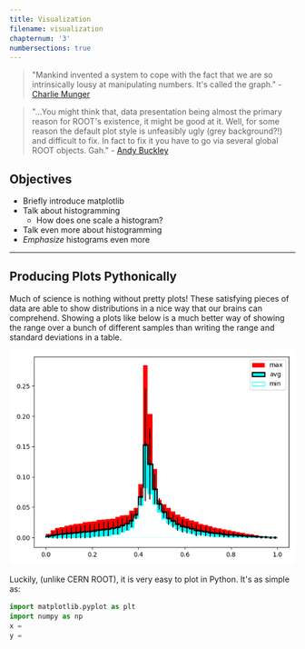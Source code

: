 ```yaml
---
title: Visualization
filename: visualization
chapternum: '3'
numbersections: true
---
```


> "Mankind invented a system to cope with the fact that we are so intrinsically lousy at manipulating numbers. It's called the graph." - [Charlie Munger](https://en.wikipedia.org/wiki/Charlie_Munger)

> "...You might think that, data presentation being almost the primary reason for ROOT's existence, it might be good at it. Well, for some reason the default plot style is unfeasibly ugly (grey background?!) and difficult to fix. In fact to fix it you have to go via several global ROOT objects. Gah." - [Andy Buckley](https://www.ppe.gla.ac.uk/~abuckley/)

## Objectives

* Briefly introduce matplotlib
* Talk about histogramming
  * How does one scale a histogram?
* Talk even more about histogramming
* _Emphasize_ histograms even more

***

## Producing Plots Pythonically

Much of science is nothing without pretty plots! These satisfying pieces of data are able to show distributions in a nice way that our brains can comprehend. Showing a plots like below is a much better way of showing the range over a bunch of different samples than writing the range and standard deviations in a table.

![A histogram showing the maximum and minimum values for a distribution for a bunch of samples. Errors shown are the standard deviation](media/histogram_example.png)

Luckily, (unlike CERN ROOT), it is very easy to plot in Python. It's as simple as:

```python
import matplotlib.pyplot as plt
import numpy as np
x = 
y = 
```